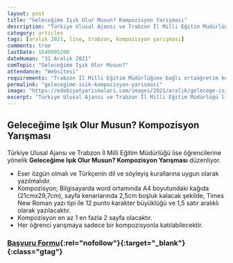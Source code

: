 ```yaml
---
layout: post
title: "Geleceğime Işık Olur Musun? Kompozisyon Yarışması"
description: "Türkiye Ulusal Ajansı ve Trabzon İl Milli Eğitim Müdürlüğü lise öğrencilerine yönelik Geleceğime Işık Olur Musun? Kompozisyon Yarışması düzenliyor"
category: articles
tags: [aralık 2021, lise, trabzon, kompozisyon yarışması]
comments: true
lastDate: 1640905200
dateHuman: "31 Aralık 2021"
comTopic: "Geleceğime Işık Olur Musun?"
attendance: "Websitesi"
requirements: "Trabzon İl Milli Eğitim Müdürlüğüne bağlı ortaöğretim kurumlarında öğrenim gören tüm lise öğrencileri katılabilecektir"
permalink: "gelecegime-isik-kompozisyon-yarismasi"
image: "https://edebiyatyarismalari.com/images/2021/aralik/gelecege-isik-kompozisyon-yarismasi.jpg"
excerpt: "Türkiye Ulusal Ajansı ve Trabzon İl Milli Eğitim Müdürlüğü lise öğrencilerine yönelik Geleceğime Işık Olur Musun? Kompozisyon Yarışması düzenliyor"
---
```


## Geleceğime Işık Olur Musun? Kompozisyon Yarışması
Türkiye Ulusal Ajansı ve Trabzon İl Milli Eğitim Müdürlüğü lise öğrencilerine yönelik **Geleceğime Işık Olur Musun? Kompozisyon Yarışması** düzenliyor.  

- Eser özgün olmalı ve Türkçenin dil ve söyleyiş kurallarına uygun olarak yazılmalıdır.
- Kompozisyon; Bilgisayarda word ortamında A4 boyutundaki kağıda (21cmx29,7cm), sayfa kenarlarında 2,5cm boşluk kalacak şekilde, Times New Roman yazı tipi ile 12 punto karakter büyüklüğü ve 1,5 satır aralıklı olarak yazılacaktır.
- Kompozisyon en az 1 en fazla 2 sayfa olacaktır.
- Her öğrenci yarışmaya sadece bir kompozisyonla katılabilecektir.

### [Başvuru Formu](https://docs.google.com/forms/d/e/1FAIpQLSdjeVv03I9UEqftGXrqvMVvDy6kYlyVEtXkRKs8c1W66uR04g/viewform){:rel="nofollow"}{:target="_blank"}{:class="gtag"}